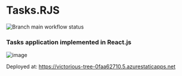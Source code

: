 # Tasks.RJS
![Branch main workflow status](https://github.com/igorcervac/Tasks.RJS/actions/workflows/azure-static-web-apps-victorious-tree-0faa62710.yml/badge.svg?branch=main)
### Tasks application implemented in React.js
![image](https://github.com/user-attachments/assets/c52dab49-7fb3-4d7e-a86a-e13de6d6c15f)

Deployed at: https://victorious-tree-0faa62710.5.azurestaticapps.net
